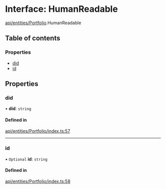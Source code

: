 # Interface: HumanReadable

[api/entities/Portfolio](../wiki/api.entities.Portfolio).HumanReadable

## Table of contents

### Properties

- [did](../wiki/api.entities.Portfolio.HumanReadable#did)
- [id](../wiki/api.entities.Portfolio.HumanReadable#id)

## Properties

### did

• **did**: `string`

#### Defined in

[api/entities/Portfolio/index.ts:57](https://github.com/PolymathNetwork/polymesh-sdk/blob/c37bc05d/src/api/entities/Portfolio/index.ts#L57)

___

### id

• `Optional` **id**: `string`

#### Defined in

[api/entities/Portfolio/index.ts:58](https://github.com/PolymathNetwork/polymesh-sdk/blob/c37bc05d/src/api/entities/Portfolio/index.ts#L58)

